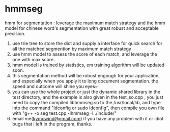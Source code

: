 # hmmseg
hmm for segmentation : leverage the maximum match strategy and the hmm model for chinese word's segmentation with great robust and acceptable precision.

1. use trie tree to store the dict and supply a interface for quick search for all the matched segmention by maximum match strategy
2. use hmm model to assess the score of each match, and leverage the one with max score.
3. hmm model is trained by statistics, em training algorithm will be updated soon.
4. this segmentation method will be robust engough for your application, and especially when you apply it to long document segmentation. the speed and outcome will shine you eyes~
5. you can use the whole project or just the dynamic shared library in the test directory, and the example is also given in the test_so.cpp , you just need to copy the compiled libhmmseg.so to the /usr/local/lib, and type into the command "ldconfig or sudo ldconfig", then compile you own file with "g++ -o seg test.cpp -lhmmseg -I../include/"
6. email me(kymowind@gmail.com) if you have any problem with it or idiot bugs that i left in the program, thanks.
